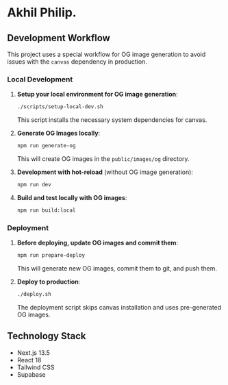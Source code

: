 # Akhil Philip.

## Development Workflow

This project uses a special workflow for OG image generation to avoid issues with the `canvas` dependency in production.

### Local Development

1. **Setup your local environment for OG image generation**:
   ```bash
   ./scripts/setup-local-dev.sh
   ```
   This script installs the necessary system dependencies for canvas.

2. **Generate OG Images locally**:
   ```bash
   npm run generate-og
   ```
   This will create OG images in the `public/images/og` directory.

3. **Development with hot-reload** (without OG image generation):
   ```bash
   npm run dev
   ```

4. **Build and test locally with OG images**:
   ```bash
   npm run build:local
   ```

### Deployment

1. **Before deploying, update OG images and commit them**:
   ```bash
   npm run prepare-deploy
   ```
   This will generate new OG images, commit them to git, and push them.

2. **Deploy to production**:
   ```bash
   ./deploy.sh
   ```
   The deployment script skips canvas installation and uses pre-generated OG images.

## Technology Stack

- Next.js 13.5
- React 18
- Tailwind CSS
- Supabase